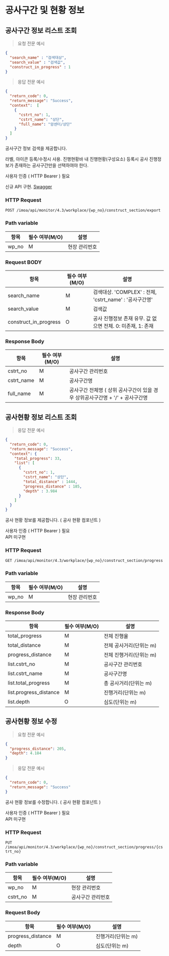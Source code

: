 # 공사구간 및 현황 정보

## 공사구간 정보 리스트 조회

> 요청 전문 예시

```JSON
{
  "search_name" : "검색대상",
  "search_value" : "검색값",
  "construct_in_progress" : 1
}

```

> 응답 전문 예시

```JSON
{
  "return_code": 0,
  "return_message": "Success",
  "context":  [
    {
      "cstrt_no": 1,
      "cstrt_name": "상단",
      "full_name": "암센터/상단"
    }
  ]
}
```

공사구간 정보 검색을 제공합니다.

라벨, 아이콘 등록/수정시 사용.
진행현황바 내 진행현황(구성요소) 등록시 공사 진행정보가 존재하는 공사구간만을 선택하여야 한다.

<aside class="notice">
사용자 인증 ( HTTP Bearer ) 필요 
</aside>

신규 API 구현. [Swagger](https://ras.hulandev.co.kr/imoa/swagger-ui/index.html#/%5B4.3%5D%20IMOS%20%ED%98%84%EC%9E%A5%EA%B4%80%EC%A0%9C%20%EA%B3%B5%EC%82%AC%20%EA%B5%AC%EA%B0%84%20API%20/constructSectionExportUsingPOST)


### HTTP Request

`POST /imoa/api/monitor/4.3/workplace/{wp_no}/construct_section/export`

### Path variable

항목 | 필수 여부(M/O) | 설명
--------- |------------| -----------
wp_no | M          | 현장 관리번호

### Request BODY

항목 | 필수 여부(M/O) | 설명
--------- |------------| -----------
search_name | M          | 검색대상. 'COMPLEX' : 전체, 'cstrt_name' : '공사구간명'
search_value | M          | 검색값
construct_in_progress | O          | 공사 진행정보 존재 유무. 값 없으면 전체. 0: 미존재, 1: 존재


### Response Body

항목 | 필수 여부(M/O) | 설명
--------- |------------| -----------
cstrt_no | M          | 공사구간 관리번호
cstrt_name | M          | 공사구간명
full_name | M          | 공사구간 전체명 ( 상위 공사구간이 있을 경우 상위공사구간명 + '/' + 공사구간명


## 공사현황 정보 리스트 조회

> 응답 전문 예시

```JSON
{
  "return_code": 0,
  "return_message": "Success",
  "context": {
    "total_progress": 33,
    "list": [
      {
        "cstrt_no": 1,
        "cstrt_name": "상단",
        "total_distance" : 1444,
        "progress_distance" : 185,
        "depth" : 3.984
      }
    ]
  }
}
```

공사 현황 정보를 제공합니다. ( 공사 현황 컴포넌트 )

<aside class="notice">
사용자 인증 ( HTTP Bearer ) 필요 
</aside>

<aside class="warning">
API 미구현 
</aside>


### HTTP Request

`GET /imoa/api/monitor/4.3/workplace/{wp_no}/construct_section/progress`

### Path variable

항목 | 필수 여부(M/O) | 설명
--------- |------------| -----------
wp_no | M          | 현장 관리번호

### Response Body

항목 | 필수 여부(M/O) | 설명
--------- |------------| -----------
total_progress | M          | 전체 진행율
total_distance | M          | 전체 공사거리(단위는 m)
progress_distance | M          | 전체 진행거리(단위는 m)
list.cstrt_no | M          | 공사구간 관리번호
list.cstrt_name | M          | 공사구간명
list.total_progress | M          | 총 공사거리(단위는 m)
list.progress_distance | M          | 진행거리(단위는 m)
list.depth | O          | 심도(단위는 m)


## 공사현황 정보 수정


> 요청 전문 예시

```JSON
{
  "progress_distance": 205,
  "depth": 4.184
}
```

> 응답 전문 예시

```JSON
{
  "return_code": 0,
  "return_message": "Success"
}
```

공사 현황 정보를 수정합니다. ( 공사 현황 컴포넌트 )

<aside class="notice">
사용자 인증 ( HTTP Bearer ) 필요 
</aside>

<aside class="warning">
API 미구현 
</aside>


### HTTP Request

`PUT /imoa/api/monitor/4.3/workplace/{wp_no}/construct_section/progress/{cstrt_no}`

### Path variable

항목 | 필수 여부(M/O) | 설명
--------- |------------| -----------
wp_no | M          | 현장 관리번호
cstrt_no | M          | 공사구간 관리번호

### Request Body

항목 | 필수 여부(M/O) | 설명
--------- |------------| -----------
progress_distance | M          | 진행거리(단위는 m)
depth | O          |  심도(단위는 m)
